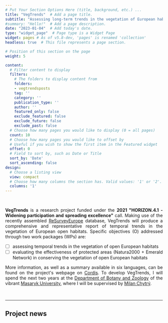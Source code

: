 ```yaml
---
# Put Your Section Options Here (title, background, etc.) ...
title: "VegTrends"  # Add a page title.
subtitle: "Assessing long-term trends in the vegetation of European habitats and evaluating the effectiveness of protected areas"
#summary: "Hello!"  # Add a page description.
date: "2023-01-04"  # Add today's date.
type: "widget_page"  # Page type is a Widget Page
widget: pages # As of v5.8-dev, 'pages' is renamed 'collection'
headless: true  # This file represents a page section.

# Position of this section on the page
weight: 5

content:
  # Filter content to display
  filters:
    # The folders to display content from
    folders:
    - vegtrendsposts
    tag: ''
    category: ''
    publication_type: ''
    author: ''
    featured_only: false
    exclude_featured: false
    exclude_future: false
    exclude_past: false
  # Choose how many pages you would like to display (0 = all pages)
  count: 10
  # Choose how many pages you would like to offset by
  # Useful if you wish to show the first item in the Featured widget
  offset: 0
  # Field to sort by, such as Date or Title
  sort_by: 'Date'
  sort_ascending: false
design:
  # Choose a listing view
  view: compact
  # Choose how many columns the section has. Valid values: '1' or '2'.
  columns: '1'
---
```

<br>
<div style="text-align: justify">

**VegTrends** is a research project funded under the **2021 "HORIZON.4.1 - Widening participation and spreading excellence"** call. Making use of the recently assembled [ReSurveyEurope](http://euroveg.org/eva-database-re-survey-europe) database, VegTrends will produce a comprehensive and representative report of temporal trends in the vegetation of European open habitats. Specific objectives (O) addressed through two work packages (WPs) are:
- [ ] assessing temporal trends in the vegetation of open European habitats
- [ ] evaluating the effectiveness of protected areas (Natura2000 + Emerald Network) in conserving the vegetation of open European habitats

More information, as well as a summary available in six languages, can be found on the project's webpage on [Cordis](https://cordis.europa.eu/project/id/101090344). To develop VegTrends, I will spend the next two years at the [Department of Botany and Zoology](https://botzool.sci.muni.cz/en) of the vibrant [Masaryk University](https://www.muni.cz/en), where I will be supervised by [Milan Chytrý](https://scholar.google.com/citations?user=scnnn1UAAAAJ&hl=en).

<br>

---
**Project news**
---
